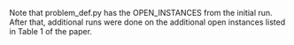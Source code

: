 Note that problem_def.py has the OPEN_INSTANCES from the initial run.  After that, additional runs were done on the additional open instances listed in Table 1 of the paper.
